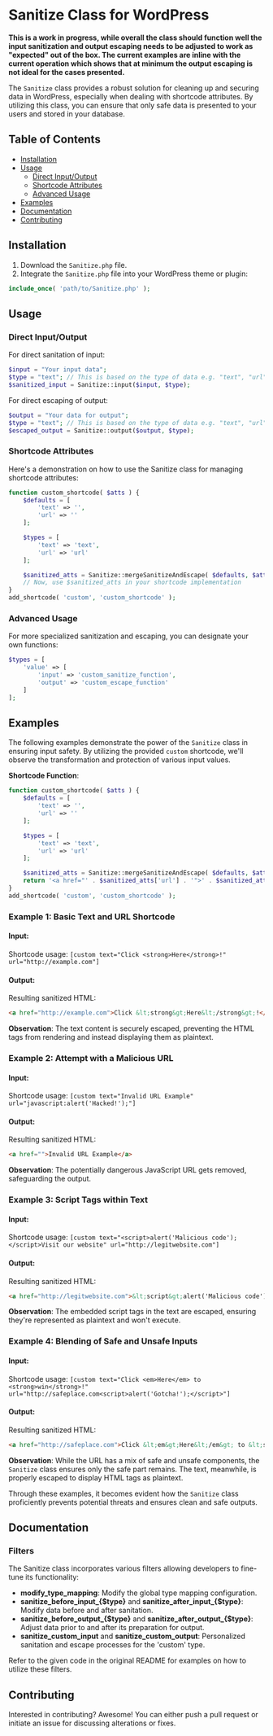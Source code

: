 # Sanitize Class for WordPress

**This is a work in progress, while overall the class should function well the input sanitization and output escaping needs to be adjusted to work as "expected" out of the box. The current examples are inline with the current operation which shows that at minimum the output escaping is not ideal for the cases presented.**

The `Sanitize` class provides a robust solution for cleaning up and securing data in WordPress, especially when dealing with shortcode attributes. By utilizing this class, you can ensure that only safe data is presented to your users and stored in your database.

## Table of Contents

- [Installation](#installation)
- [Usage](#usage)
  - [Direct Input/Output](#direct-inputoutput)
  - [Shortcode Attributes](#shortcode-attributes)
  - [Advanced Usage](#advanced-usage)
- [Examples](#examples)
- [Documentation](#documentation)
- [Contributing](#contributing)

## Installation

1. Download the `Sanitize.php` file.
2. Integrate the `Sanitize.php` file into your WordPress theme or plugin:

```php
include_once( 'path/to/Sanitize.php' );
```

## Usage

### Direct Input/Output

For direct sanitation of input:

```php
$input = "Your input data";
$type = "text"; // This is based on the type of data e.g. "text", "url", etc.
$sanitized_input = Sanitize::input($input, $type);
```

For direct escaping of output:

```php
$output = "Your data for output";
$type = "text"; // This is based on the type of data e.g. "text", "url", etc.
$escaped_output = Sanitize::output($output, $type);
```

### Shortcode Attributes

Here's a demonstration on how to use the Sanitize class for managing shortcode attributes:

```php
function custom_shortcode( $atts ) {
    $defaults = [
        'text' => '',
        'url' => ''
    ];

    $types = [
        'text' => 'text',
        'url' => 'url'
    ];

    $sanitized_atts = Sanitize::mergeSanitizeAndEscape( $defaults, $atts, $types );
    // Now, use $sanitized_atts in your shortcode implementation
}
add_shortcode( 'custom', 'custom_shortcode' );
```

### Advanced Usage

For more specialized sanitization and escaping, you can designate your own functions:

```php
$types = [
    'value' => [
        'input' => 'custom_sanitize_function',
        'output' => 'custom_escape_function'
    ]
];
```

## Examples

The following examples demonstrate the power of the `Sanitize` class in ensuring input safety. By utilizing the provided `custom` shortcode, we'll observe the transformation and protection of various input values.

**Shortcode Function**:
```php
function custom_shortcode( $atts ) {
    $defaults = [
        'text' => '',
        'url' => ''
    ];

    $types = [
        'text' => 'text',
        'url' => 'url'
    ];

    $sanitized_atts = Sanitize::mergeSanitizeAndEscape( $defaults, $atts, $types );
    return '<a href="' . $sanitized_atts['url'] . '">' . $sanitized_atts['text'] . '</a>';
}
add_shortcode( 'custom', 'custom_shortcode' );
```

### Example 1: Basic Text and URL Shortcode

#### Input:

Shortcode usage:
```[custom text="Click <strong>Here</strong>!" url="http://example.com"]```

#### Output:

Resulting sanitized HTML:
```html
<a href="http://example.com">Click &lt;strong&gt;Here&lt;/strong&gt;!</a>
```

**Observation**: The text content is securely escaped, preventing the HTML tags from rendering and instead displaying them as plaintext.

### Example 2: Attempt with a Malicious URL

#### Input:

Shortcode usage:
```[custom text="Invalid URL Example" url="javascript:alert('Hacked!');"]```

#### Output:

Resulting sanitized HTML:
```html
<a href="">Invalid URL Example</a>
```

**Observation**: The potentially dangerous JavaScript URL gets removed, safeguarding the output.

### Example 3: Script Tags within Text

#### Input:

Shortcode usage:
```[custom text="<script>alert('Malicious code');</script>Visit our website" url="http://legitwebsite.com"]```

#### Output:

Resulting sanitized HTML:
```html
<a href="http://legitwebsite.com">&lt;script&gt;alert('Malicious code');&lt;/script&gt;Visit our website</a>
```

**Observation**: The embedded script tags in the text are escaped, ensuring they're represented as plaintext and won't execute.

### Example 4: Blending of Safe and Unsafe Inputs

#### Input:

Shortcode usage:
```[custom text="Click <em>Here</em> to <strong>win</strong>!" url="http://safeplace.com<script>alert('Gotcha!');</script>"]```

#### Output:

Resulting sanitized HTML:
```html
<a href="http://safeplace.com">Click &lt;em&gt;Here&lt;/em&gt; to &lt;strong&gt;win&lt;/strong&gt;!</a>
```

**Observation**: While the URL has a mix of safe and unsafe components, the `Sanitize` class ensures only the safe part remains. The text, meanwhile, is properly escaped to display HTML tags as plaintext.

Through these examples, it becomes evident how the `Sanitize` class proficiently prevents potential threats and ensures clean and safe outputs.


## Documentation

### Filters

The Sanitize class incorporates various filters allowing developers to fine-tune its functionality:

- **modify_type_mapping**: Modify the global type mapping configuration.
- **sanitize_before_input_{$type}** and **sanitize_after_input_{$type}**: Modify data before and after sanitation.
- **sanitize_before_output_{$type}** and **sanitize_after_output_{$type}**: Adjust data prior to and after its preparation for output.
- **sanitize_custom_input** and **sanitize_custom_output**: Personalized sanitation and escape processes for the 'custom' type.

Refer to the given code in the original README for examples on how to utilize these filters.

## Contributing

Interested in contributing? Awesome! You can either push a pull request or initiate an issue for discussing alterations or fixes.
